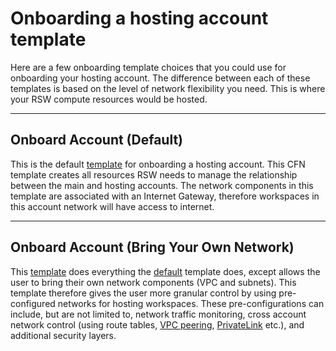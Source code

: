 # Onboarding a hosting account template

Here are a few onboarding template choices that you could use for onboarding your hosting account. The difference between each of these templates is based on the level of network flexibility you need. This is where your RSW compute resources would be hosted.

----

## Onboard Account (Default)
This is the default [template](./onboard-account.cfn.yaml) for onboarding a hosting account. This CFN template creates all resources RSW needs to manage the relationship between the main and hosting accounts. The network components in this template are associated with an Internet Gateway, therefore workspaces in this account network will have access to internet.

----

## Onboard Account (Bring Your Own Network)
This [template](./onboard-account-byon.cfn.yaml) does everything the [default](#onboard-account-default) template does, except allows the user to bring their own network components (VPC and subnets). This template therefore gives the user more granular control by using pre-configured networks for hosting workspaces. These pre-configurations can include, but are not limited to, network traffic monitoring, cross account network control (using route tables, [VPC peering](https://docs.aws.amazon.com/AWSCloudFormation/latest/UserGuide/peer-with-vpc-in-another-account.html), [PrivateLink](https://docs.aws.amazon.com/vpc/latest/userguide/endpoint-services-overview.html) etc.), and additional security layers.
